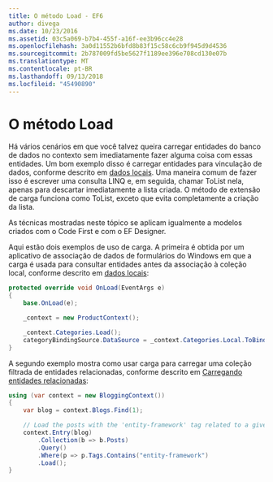 ```yaml
---
title: O método Load - EF6
author: divega
ms.date: 10/23/2016
ms.assetid: 03c5a069-b7b4-455f-a16f-ee3b96cc4e28
ms.openlocfilehash: 3a0d11552b6bfd8b83f15c58c6cb9f945d9d4536
ms.sourcegitcommit: 2b787009fd5be5627f1189ee396e708cd130e07b
ms.translationtype: MT
ms.contentlocale: pt-BR
ms.lasthandoff: 09/13/2018
ms.locfileid: "45490890"
---
```

# <a name="the-load-method"></a>O método Load
Há vários cenários em que você talvez queira carregar entidades do banco de dados no contexto sem imediatamente fazer alguma coisa com essas entidades. Um bom exemplo disso é carregar entidades para vinculação de dados, conforme descrito em [dados locais](~/ef6/querying/local-data.md). Uma maneira comum de fazer isso é escrever uma consulta LINQ e, em seguida, chamar ToList nela, apenas para descartar imediatamente a lista criada. O método de extensão de carga funciona como ToList, exceto que evita completamente a criação da lista.  

As técnicas mostradas neste tópico se aplicam igualmente a modelos criados com o Code First e com o EF Designer.  

Aqui estão dois exemplos de uso de carga. A primeira é obtida por um aplicativo de associação de dados de formulários do Windows em que a carga é usada para consultar entidades antes da associação à coleção local, conforme descrito em [dados locais](~/ef6/querying/local-data.md):  

``` csharp
protected override void OnLoad(EventArgs e)
{
    base.OnLoad(e);

    _context = new ProductContext();

    _context.Categories.Load();
    categoryBindingSource.DataSource = _context.Categories.Local.ToBindingList();
}
```  

A segundo exemplo mostra como usar carga para carregar uma coleção filtrada de entidades relacionadas, conforme descrito em [Carregando entidades relacionadas](~/ef6/querying/related-data.md):  

``` csharp
using (var context = new BloggingContext())
{
    var blog = context.Blogs.Find(1);

    // Load the posts with the 'entity-framework' tag related to a given blog
    context.Entry(blog)
        .Collection(b => b.Posts)
        .Query()
        .Where(p => p.Tags.Contains("entity-framework")
        .Load();
}
```  
